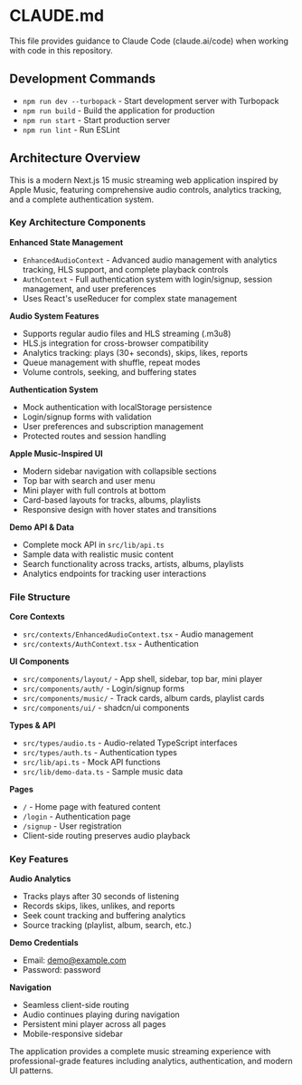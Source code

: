 # CLAUDE.md

This file provides guidance to Claude Code (claude.ai/code) when working with code in this repository.

## Development Commands

- `npm run dev --turbopack` - Start development server with Turbopack
- `npm run build` - Build the application for production
- `npm run start` - Start production server
- `npm run lint` - Run ESLint

## Architecture Overview

This is a modern Next.js 15 music streaming web application inspired by Apple Music, featuring comprehensive audio controls, analytics tracking, and a complete authentication system.

### Key Architecture Components

**Enhanced State Management**
- `EnhancedAudioContext` - Advanced audio management with analytics tracking, HLS support, and complete playback controls
- `AuthContext` - Full authentication system with login/signup, session management, and user preferences
- Uses React's useReducer for complex state management

**Audio System Features**
- Supports regular audio files and HLS streaming (.m3u8)
- HLS.js integration for cross-browser compatibility
- Analytics tracking: plays (30+ seconds), skips, likes, reports
- Queue management with shuffle, repeat modes
- Volume controls, seeking, and buffering states

**Authentication System**
- Mock authentication with localStorage persistence
- Login/signup forms with validation
- User preferences and subscription management
- Protected routes and session handling

**Apple Music-Inspired UI**
- Modern sidebar navigation with collapsible sections
- Top bar with search and user menu
- Mini player with full controls at bottom
- Card-based layouts for tracks, albums, playlists
- Responsive design with hover states and transitions

**Demo API & Data**
- Complete mock API in `src/lib/api.ts`
- Sample data with realistic music content
- Search functionality across tracks, artists, albums, playlists
- Analytics endpoints for tracking user interactions

### File Structure

**Core Contexts**
- `src/contexts/EnhancedAudioContext.tsx` - Audio management
- `src/contexts/AuthContext.tsx` - Authentication

**UI Components**
- `src/components/layout/` - App shell, sidebar, top bar, mini player
- `src/components/auth/` - Login/signup forms
- `src/components/music/` - Track cards, album cards, playlist cards
- `src/components/ui/` - shadcn/ui components

**Types & API**
- `src/types/audio.ts` - Audio-related TypeScript interfaces
- `src/types/auth.ts` - Authentication types
- `src/lib/api.ts` - Mock API functions
- `src/lib/demo-data.ts` - Sample music data

**Pages**
- `/` - Home page with featured content
- `/login` - Authentication page
- `/signup` - User registration
- Client-side routing preserves audio playback

### Key Features

**Audio Analytics**
- Tracks plays after 30 seconds of listening
- Records skips, likes, unlikes, and reports
- Seek count tracking and buffering analytics
- Source tracking (playlist, album, search, etc.)

**Demo Credentials**
- Email: demo@example.com
- Password: password

**Navigation**
- Seamless client-side routing
- Audio continues playing during navigation
- Persistent mini player across all pages
- Mobile-responsive sidebar

The application provides a complete music streaming experience with professional-grade features including analytics, authentication, and modern UI patterns.